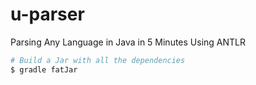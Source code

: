 # u-parser

Parsing Any Language in Java in 5 Minutes Using ANTLR

```sh
# Build a Jar with all the dependencies
$ gradle fatJar
```

